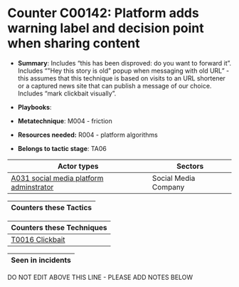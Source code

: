 # Counter C00142: Platform adds warning label and decision point when sharing content

* **Summary**: Includes “this has been disproved: do you want to forward it”. Includes “"Hey this story is old" popup when messaging with old URL” - this assumes that this technique is based on visits to an URL shortener or a captured news site that can publish a message of our choice.  Includes “mark clickbait visually”. 

* **Playbooks**: 

* **Metatechnique**: M004 - friction

* **Resources needed:** R004 - platform algorithms

* **Belongs to tactic stage**: TA06


| Actor types | Sectors |
| ----------- | ------- |
| [A031 social media platform adminstrator](../actortypes/A031.md) | Social Media Company |



| Counters these Tactics |
| ---------------------- |



| Counters these Techniques |
| ------------------------- |
| [T0016 Clickbait](../techniques/T0016.md) |



| Seen in incidents |
| ----------------- |


DO NOT EDIT ABOVE THIS LINE - PLEASE ADD NOTES BELOW
